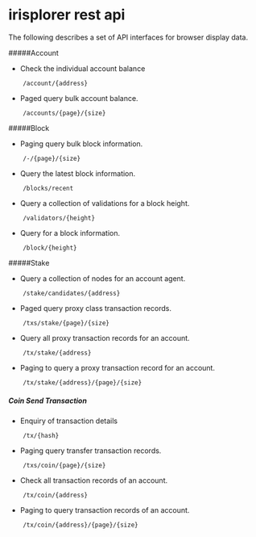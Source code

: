 # irisplorer rest api
The following describes a set of API interfaces for browser display data.

#####Account

* Check the individual account balance
```
    /account/{address}
```
* Paged query bulk account balance.
```
    /accounts/{page}/{size}
```
#####Block

* Paging query bulk block information.
```
    /-/{page}/{size}
```
* Query the latest block information.
```
    /blocks/recent
```
* Query a collection of validations for a block height.
```
    /validators/{height}
```
* Query for a block information.
```
    /block/{height}
```
#####Stake

* Query a collection of nodes for an account agent.
```
    /stake/candidates/{address}
```
* Paged query proxy class transaction records.
```
    /txs/stake/{page}/{size}
```
* Query all proxy transaction records for an account.
```
    /tx/stake/{address}
```
* Paging to query a proxy transaction record for an account.
```
    /tx/stake/{address}/{page}/{size}
```

##### Coin Send Transaction


* Enquiry of transaction details
```
    /tx/{hash}
```
* Paging query transfer transaction records.
```
    /txs/coin/{page}/{size}
```
* Check all transaction records of an account.
```
    /tx/coin/{address}
```
* Paging to query transaction records of an account.
```
    /tx/coin/{address}/{page}/{size}
```

